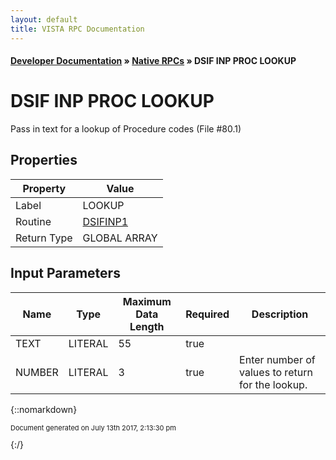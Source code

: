 ```yaml
---
layout: default
title: VISTA RPC Documentation
---
```


#### [Developer Documentation](../index) &#187; [Native RPCs](TableOfContents) &#187; DSIF INP PROC LOOKUP<br/>
# DSIF INP PROC LOOKUP

Pass in text for a lookup of Procedure codes (File #80.1)

## Properties

Property | Value
--- | ---
Label | LOOKUP
Routine | [DSIFINP1](http://code.osehra.org/dox/Routine_DSIFINP1_source.html)
Return Type | GLOBAL ARRAY


## Input Parameters

Name | Type | Maximum Data Length | Required | Description
--- | --- | --- | --- | ---
TEXT | LITERAL | 55 | true | 
NUMBER | LITERAL | 3 | true | Enter number of values to return for the lookup.



{::nomarkdown} <br/><p style="font-size: 11px">Document generated on July 13th 2017, 2:13:30 pm</p>{:/}